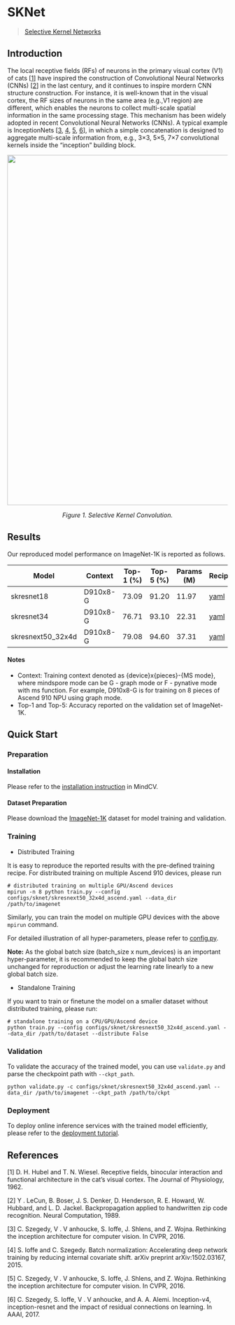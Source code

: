 # SKNet

> [Selective Kernel Networks](https://arxiv.org/pdf/1903.06586)

## Introduction

The local receptive fields (RFs) of neurons in the primary visual cortex (V1) of cats [[1](#references)] have inspired the
construction of Convolutional Neural Networks (CNNs) [[2](#references)] in the last century, and it continues to inspire mordern CNN
structure construction. For instance, it is well-known that in the visual cortex, the RF sizes of neurons in the
same area (e.g.,V1 region) are different, which enables the neurons to collect multi-scale spatial information in the
same processing stage. This mechanism has been widely adopted in recent Convolutional Neural Networks (CNNs).
A typical example is InceptionNets [[3](#references), [4](#references), [5](#references), [6](#references)], in which a simple concatenation is designed to aggregate
multi-scale information from, e.g., 3×3, 5×5, 7×7 convolutional kernels inside the “inception” building block.

<p align="center">
  <img src="https://user-images.githubusercontent.com/22534574/225858259-405e225a-a5d9-4db9-a823-703c89381a2f.png" width=800 />
</p>
<p align="center">
  <em>Figure 1. Selective Kernel Convolution.</em>
</p>

## Results

Our reproduced model performance on ImageNet-1K is reported as follows.

<div align="center">

| Model             | Context | Top-1 (%) | Top-5 (%) | Params (M) | Recipe                                                                                               | Download                                                                                    |
|-------------------|---------|-----------|-----------|------------|------------------------------------------------------------------------------------------------------|---------------------------------------------------------------------------------------------|
| skresnet18        | D910x8-G | 73.09     | 91.20 | 11.97 | [yaml](https://github.com/mindspore-lab/mindcv/blob/main/configs/sknet/skresnet18_ascend.yaml) | [weights](https://download.mindspore.cn/toolkits/mindcv/sknet/skresnet18-868228e5.ckpt) |
| skresnet34        | D910x8-G | 76.71     | 93.10 | 22.31 | [yaml](https://github.com/mindspore-lab/mindcv/blob/main/configs/sknet/skresnet34_ascend.yaml) | [weights](https://download.mindspore.cn/toolkits/mindcv/sknet/skresnet34-d668b629.ckpt) |
| skresnext50_32x4d | D910x8-G | 79.08     | 94.60 | 37.31 | [yaml](https://github.com/mindspore-lab/mindcv/blob/main/configs/sknet/skresnext50_32x4d_ascend.yaml) | [weights](https://download.mindspore.cn/toolkits/mindcv/sknet/skresnext50_32x4d-395413a2.ckpt) |

</div>

#### Notes
- Context: Training context denoted as {device}x{pieces}-{MS mode}, where mindspore mode can be G - graph mode or F - pynative mode with ms function. For example, D910x8-G is for training on 8 pieces of Ascend 910 NPU using graph mode.
- Top-1 and Top-5: Accuracy reported on the validation set of ImageNet-1K.


## Quick Start
### Preparation

#### Installation
Please refer to the [installation instruction](https://github.com/mindspore-lab/mindcv#installation) in MindCV.

#### Dataset Preparation
Please download the [ImageNet-1K](https://www.image-net.org/challenges/LSVRC/2012/index.php) dataset for model training and validation.

### Training
<!--- Guideline: Avoid using shell script in the command line. Python script preferred. -->

* Distributed Training

It is easy to reproduce the reported results with the pre-defined training recipe. For distributed training on multiple Ascend 910 devices, please run

```shell
# distributed training on multiple GPU/Ascend devices
mpirun -n 8 python train.py --config configs/sknet/skresnext50_32x4d_ascend.yaml --data_dir /path/to/imagenet
```

Similarly, you can train the model on multiple GPU devices with the above `mpirun` command.

For detailed illustration of all hyper-parameters, please refer to [config.py](https://github.com/mindspore-lab/mindcv/blob/main/config.py).

**Note:**  As the global batch size  (batch_size x num_devices) is an important hyper-parameter, it is recommended to keep the global batch size unchanged for reproduction or adjust the learning rate linearly to a new global batch size.

* Standalone Training

If you want to train or finetune the model on a smaller dataset without distributed training, please run:

```shell
# standalone training on a CPU/GPU/Ascend device
python train.py --config configs/sknet/skresnext50_32x4d_ascend.yaml --data_dir /path/to/dataset --distribute False
```

### Validation

To validate the accuracy of the trained model, you can use `validate.py` and parse the checkpoint path with `--ckpt_path`.

```
python validate.py -c configs/sknet/skresnext50_32x4d_ascend.yaml --data_dir /path/to/imagenet --ckpt_path /path/to/ckpt
```

### Deployment

To deploy online inference services with the trained model efficiently, please refer to the [deployment tutorial](https://mindspore-lab.github.io/mindcv/tutorials/deployment/).


## References
<!--- Guideline: Citation format GB/T 7714 is suggested. -->
[1] D. H. Hubel and T. N. Wiesel. Receptive fields, binocular interaction and functional architecture in the cat’s visual
cortex. The Journal of Physiology, 1962.

[2] Y . LeCun, B. Boser, J. S. Denker, D. Henderson, R. E. Howard, W. Hubbard, and L. D. Jackel. Backpropagation
applied to handwritten zip code recognition. Neural Computation, 1989.

[3] C. Szegedy, V . V anhoucke, S. Ioffe, J. Shlens, and Z. Wojna. Rethinking the inception architecture for computer vision. In
CVPR, 2016.

[4] S. Ioffe and C. Szegedy. Batch normalization: Accelerating deep network training by reducing internal covariate shift.
arXiv preprint arXiv:1502.03167, 2015.

[5] C. Szegedy, V . V anhoucke, S. Ioffe, J. Shlens, and Z. Wojna. Rethinking the inception architecture for computer vision. In
CVPR, 2016.

[6] C. Szegedy, S. Ioffe, V . V anhoucke, and A. A. Alemi. Inception-v4, inception-resnet and the impact of residual
connections on learning. In AAAI, 2017.

